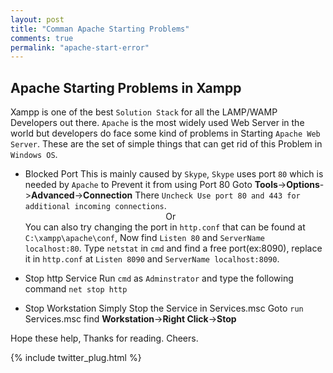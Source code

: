 ```yaml
---
layout: post
title: "Comman Apache Starting Problems"
comments: true
permalink: "apache-start-error"
---
```


## Apache Starting Problems in Xampp
Xampp is one of the best `Solution Stack` for all the LAMP/WAMP Developers out there. `Apache` is the most widely used 
Web Server in the world but developers do face some kind of problems in Starting `Apache Web Server`. These are the set
of simple things that can get rid of this Problem in `Windows OS`.


* Blocked Port
This is mainly caused by `Skype`, `Skype` uses port `80` which is needed by `Apache` to Prevent it from using Port 80
Goto <b>Tools</b>-><b>Options</b>-><b>Advanced</b>-><b>Connection</b>
There `Uncheck Use port 80 and 443 for additional incoming connections`.<br/>
&nbsp;&nbsp;&nbsp;&nbsp;&nbsp;&nbsp;&nbsp;&nbsp;&nbsp;&nbsp;&nbsp;&nbsp;&nbsp;&nbsp;&nbsp;&nbsp;&nbsp;&nbsp;&nbsp;&nbsp;&nbsp;&nbsp;&nbsp;&nbsp;&nbsp;&nbsp;&nbsp;&nbsp;&nbsp;&nbsp;&nbsp;&nbsp;&nbsp;&nbsp;&nbsp;&nbsp;&nbsp;&nbsp;&nbsp;&nbsp;&nbsp;&nbsp;&nbsp;&nbsp;&nbsp;&nbsp;&nbsp;&nbsp;&nbsp;&nbsp;&nbsp;&nbsp;&nbsp;&nbsp;&nbsp;&nbsp;
Or<br/> 
You can also try changing the port in `http.conf` that can be found at `C:\xampp\apache\conf`, Now find
`Listen 80` and `ServerName localhost:80`. Type `netstat` in `cmd` and find a free port(ex:8090), replace it
in `http.conf` at `Listen 8090` and `ServerName localhost:8090`.


* Stop http Service
Run `cmd` as `Adminstrator` and type the following command
`net stop http`


* Stop Workstation 
Simply Stop the Service in Services.msc 
Goto `run` Services.msc find <b>Workstation</b>-><b>Right Click</b>-><b>Stop</b>

Hope these help, Thanks for reading.
Cheers.

{% include twitter_plug.html %}

